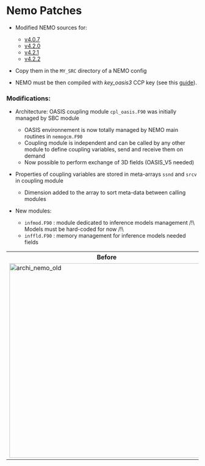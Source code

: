 # Nemo Patches

- Modified NEMO sources for:
	- [v4.0.7](https://forge.ipsl.fr/nemo/browser/NEMO/releases/r4.0/r4.0.7)
	- [v4.2.0](https://forge.nemo-ocean.eu/nemo/nemo/-/releases/4.2.0)
	- [v4.2.1](https://forge.nemo-ocean.eu/nemo/nemo/-/releases/4.2.1)
	- [v4.2.2](https://forge.nemo-ocean.eu/nemo/nemo/-/releases/4.2.2)

- Copy them in the `MY_SRC` directory of a NEMO config
- NEMO must be then compiled with *key_oasis3* CCP key (see this [guide](https://morays-doc.readthedocs.io/en/latest/nemo.html)).


### Modifications:
  * Architecture: OASIS coupling module `cpl_oasis.F90` was initially managed by SBC module
      - OASIS environnement is now totally managed by NEMO main routines in `nemogcm.F90`
      - Coupling module is independent and can be called by any other module to define coupling variables, send and receive them on demand
      - Now possible to perform exchange of 3D fields (OASIS_V5 needed)

  * Properties of coupling variables are stored in meta-arrays `ssnd` and `srcv` in coupling module
      - Dimension added to the array to sort meta-data between calling modules

  * New modules:        
      - `infmod.F90` : module dedicated to inference models management   /!\ Models must be hard-coded for now /!\
      - `inffld.F90` : memory management for inference models needed fields

<table>
<tr>
<th> Before </th>
<th> After </th>
</tr>
<tr>
<td>
<img width="510" alt="archi_nemo_old" src="https://github.com/alexis-barge/smart-morey/assets/138531178/d68820ef-10b2-459c-afaf-603f2dc4add8">
</td>
<td>
<img width="466" alt="archi_nemo_new" src="https://github.com/alexis-barge/smart-morey/assets/138531178/8e2ac17a-2168-4aa0-9bc9-e666cd66dc5c">
</td>
</tr>
</table>
